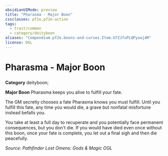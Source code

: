 ```yaml
---
obsidianUIMode: preview
title: "Pharasma - Major Boon"
cssclasses: pf2e,pf2e-action
tags:
  - trait/common
  - category/deityboon
aliases: "Compendium.pf2e.boons-and-curses.Item.U7ZJfuPLQPyoaj4M"
license: OGL
---
```

# Pharasma - Major Boon

### 

**Category** deityboon; 




**Major Boon** Pharasma keeps you alive to fulfill your fate.

The GM secretly chooses a fate Pharasma knows you must fulfill. Until you fulfill this fate, any time you would die, a grave but nonfatal misfortune instead befalls you.

You take at least a full day to recuperate and you potentially face permanent consequences, but you don't die. If you would have died even once without this boon, once your fate is complete, you let out a final sigh and then die peacefully.

*Source: Pathfinder Lost Omens: Gods & Magic*
*OGL*